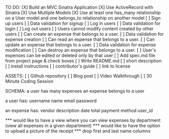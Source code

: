 TO DO:
[X] Build an MVC Sinatra Application
[X] Use ActiveRecord with Sinatra
[X] Use Multiple Models
[X] Use at least one has_many relationship on a User model and one belongs_to relationship on another model
[ ] Sign up users
[ ] Data validation for signup
[ ] Log in users
[ ] Data validation for login
[ ] Log out users
[ ] Users cannot modify content created by other users
[ ] Can create an expense that belongs to a user.
[ ] Data validation for expense creation
[ ] Can read an expense that belongs to a user.
[ ] Can update an expense that belongs to a user.
[ ] Data validation for expense modification
[ ] Can destroy an expense that belongs to a user.
[ ] User's expenses can be edited or deleted only by that user
[ ] Add spec.md file from project page & check boxes
[ ] Write README.md
  [ ] short description
  [ ] install instructions
  [ ] contributor's guide
  [ ] link to license

ASSETS:
[ ] Github repository
[ ] Blog post
[ ] Video Walkthrough
[ ] 30 Minute Coding Session

SCHEMA:
a user has many expenses
an expense belongs to a user

a user has:
username
name
email
password

an expense has:
vendor
description
date
total
payment method
user_id

*** would like to have a view where you can view expenses by department (view all expenses in a given department)
*** would like to have the option to upload a picture of the receipt
*** drop first and last name columns
